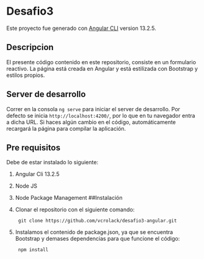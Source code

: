 # Desafio3

Este proyecto fue generado con [Angular CLI](https://github.com/angular/angular-cli) version 13.2.5.

## Descripcion
El presente código contenido en este repositorio, consiste en un formulario reactivo.
La página está creada en Angular y está estilizada con Bootstrap y estilos propios.
## Server de desarrollo
Correr en la consola `ng serve` para iniciar el server de desarrollo. Por defecto se inicia `http://localhost:4200/`, por lo que en tu navegador entra a dicha URL. Si haces algún cambio en el código, automáticamente recargará la página para compilar la aplicación.
## Pre requisitos
Debe de estar instalado lo siguiente:
1. Angular Cli 13.2.5
2. Node JS
3. Node Package Management
##Instalación
1. Clonar el repositorio con el siguiente comando:
    
        git clone https://github.com/vcrolack/desafio3-angular.git

2. Instalamos el contenido de package.json, ya que se encuentra Bootstrap y demases dependencias para que funcione el código:

        npm install
